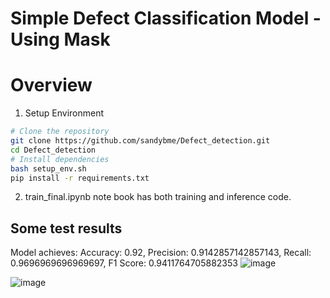 # Simple Defect Classification Model - Using Mask
# Overview
1. Setup Environment
```bash
# Clone the repository
git clone https://github.com/sandybme/Defect_detection.git
cd Defect_detection
# Install dependencies
bash setup_env.sh
pip install -r requirements.txt
```

2. train_final.ipynb note book has both training and inference code.

## Some test results
Model achieves: Accuracy: 0.92, Precision: 0.9142857142857143, Recall: 0.9696969696969697, F1 Score: 0.9411764705882353
![image](https://github.com/sandybme/Defect_detection/assets/53281058/56ae5e34-276f-4262-a976-d22657d52d60)

![image](https://github.com/sandybme/Defect_detection/assets/53281058/aa279162-0c8a-495b-babb-9f16c9014381)
